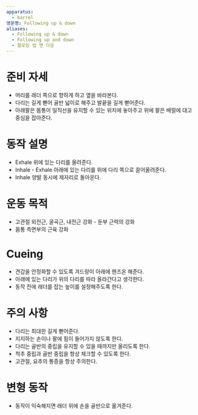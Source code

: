 ```yaml
---
apparatus:
  - barrel
영문명: Following up & down
aliases:
  - Following up & down
  - Following up and down
  - 팔로잉 업 앤 다운
---
```


# 준비 자세

- 머리를 래더 쪽으로 향하게 하고 옆을 바라본다.
- 다리는 길게 뻗어 골반 넓이로 해주고 발끝을 길게 뻗어준다.
- 아래팔은 몸통이 일직선을 유지할 수 있는 위치에 놓아주고 위에 팔은 배럴에 대고 중심을 잡아준다.

# 동작 설명

- Exhale 위에 있는 다리를 올려준다.
- Inhale - Exhale 아래에 있는 다리를 위에 다리 쪽으로 끌어올려준다.
- Inhale 양발 동시에 제자리로 돌아온다.

# 운동 목적

- 고관절 외전근, 굴곡근, 내전근 강화 - 둔부 근력의 강화
- 몸통 측면부의 근육 강화

# Cueing

- 견갑을 안정화할 수 있도록 겨드랑이 아래에 핸즈온 해준다.
- 아래에 있는 다리가 위의 다리를 따라 올라간다고 생각한다.
- 동작 전에 래더를 잡는 높이를 설정해주도록 한다.

# 주의 사항

- 다리는 최대한 길게 뻗어준다.
- 지지하는 손이나 팔에 힘이 들어가지 않도록 한다.
- 다리는 골반의 중립을 유지할 수 있을 때까지만 올리도록 한다.
- 척추 중립과 골반 중립을 항상 체크할 수 있도록 한다.
- 고관절, 요추의 통증을 항상 주의한다.

# 변형 동작

- 동작이 익숙해지면 래더 위에 손을 골반으로 옮겨준다.